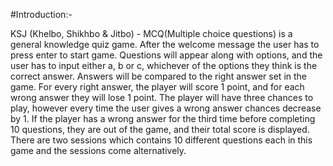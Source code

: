 #Introduction:-

KSJ (Khelbo, Shikhbo & Jitbo) - MCQ(Multiple choice questions) is a general knowledge quiz game. After the welcome message the user has to press enter to start game. Questions will appear along with options, and the user has to input either a, b or c, whichever of the options they think is the correct answer. Answers will be compared to the right answer set in the game. For every right answer, the player will score 1 point, and for each wrong answer they will lose 1 point. The player will have three chances to play, however every time the user gives a wrong answer chances decrease by 1. If the player has a wrong answer for the third time before completing 10 questions, they are out of the game, and their total score is displayed. There are two sessions which contains 10 different questions each in this game and the sessions come alternatively. 
